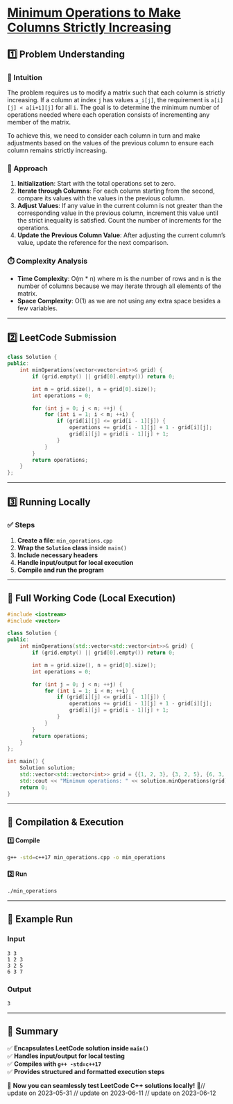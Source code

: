 # **[Minimum Operations to Make Columns Strictly Increasing](https://leetcode.com/problems/minimum-operations-to-make-columns-strictly-increasing/description/)**  

## **1️⃣ Problem Understanding**  
### **📌 Intuition**  
The problem requires us to modify a matrix such that each column is strictly increasing. If a column at index `j` has values `a_i[j]`, the requirement is `a[i][j] < a[i+1][j]` for all `i`. The goal is to determine the minimum number of operations needed where each operation consists of incrementing any member of the matrix. 

To achieve this, we need to consider each column in turn and make adjustments based on the values of the previous column to ensure each column remains strictly increasing.

### **🚀 Approach**  
1. **Initialization**: Start with the total operations set to zero.
2. **Iterate through Columns**: For each column starting from the second, compare its values with the values in the previous column.
3. **Adjust Values**: If any value in the current column is not greater than the corresponding value in the previous column, increment this value until the strict inequality is satisfied. Count the number of increments for the operations.
4. **Update the Previous Column Value**: After adjusting the current column’s value, update the reference for the next comparison.

### **⏱️ Complexity Analysis**  
- **Time Complexity**: O(m * n) where m is the number of rows and n is the number of columns because we may iterate through all elements of the matrix.
- **Space Complexity**: O(1) as we are not using any extra space besides a few variables.

---  

## **2️⃣ LeetCode Submission**  
```cpp
class Solution {
public:
    int minOperations(vector<vector<int>>& grid) {
        if (grid.empty() || grid[0].empty()) return 0;

        int m = grid.size(), n = grid[0].size();
        int operations = 0;

        for (int j = 0; j < n; ++j) {
            for (int i = 1; i < m; ++i) {
                if (grid[i][j] <= grid[i - 1][j]) {
                    operations += grid[i - 1][j] + 1 - grid[i][j];
                    grid[i][j] = grid[i - 1][j] + 1;
                }
            }
        }
        return operations;
    }
}; 
```  

---  

## **3️⃣ Running Locally**  
### **✅ Steps**  
1. **Create a file**: `min_operations.cpp`  
2. **Wrap the `Solution` class** inside `main()`  
3. **Include necessary headers**  
4. **Handle input/output for local execution**  
5. **Compile and run the program**  

---  

## **📝 Full Working Code (Local Execution)**  
```cpp
#include <iostream>
#include <vector>

class Solution {
public:
    int minOperations(std::vector<std::vector<int>>& grid) {
        if (grid.empty() || grid[0].empty()) return 0;

        int m = grid.size(), n = grid[0].size();
        int operations = 0;

        for (int j = 0; j < n; ++j) {
            for (int i = 1; i < m; ++i) {
                if (grid[i][j] <= grid[i - 1][j]) {
                    operations += grid[i - 1][j] + 1 - grid[i][j];
                    grid[i][j] = grid[i - 1][j] + 1;
                }
            }
        }
        return operations;
    }
};

int main() {
    Solution solution;
    std::vector<std::vector<int>> grid = {{1, 2, 3}, {3, 2, 5}, {6, 3, 7}};
    std::cout << "Minimum operations: " << solution.minOperations(grid) << std::endl;
    return 0;
}
```  

---  

## **🔧 Compilation & Execution**  
#### **1️⃣ Compile**  
```bash
g++ -std=c++17 min_operations.cpp -o min_operations
```  

#### **2️⃣ Run**  
```bash
./min_operations
```  

---  

## **🎯 Example Run**  
### **Input**  
```
3 3
1 2 3
3 2 5
6 3 7
```  
### **Output**  
```
3
```  

---  

## **📌 Summary**  
✅ **Encapsulates LeetCode solution inside `main()`**  
✅ **Handles input/output for local testing**  
✅ **Compiles with `g++ -std=c++17`**  
✅ **Provides structured and formatted execution steps**  

🚀 **Now you can seamlessly test LeetCode C++ solutions locally!** 🚀// update on 2023-05-31
// update on 2023-06-11
// update on 2023-06-12
